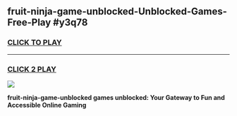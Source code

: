 
## fruit-ninja-game-unblocked-Unblocked-Games-Free-Play #y3q78
<h3>
<a href="https://us.freeplayer.one?title=fruit-ninja-game-unblocked&ref=9M">CLICK TO PLAY</a></h3>
<hr>

<h3>
<a href="https://us.freeplayer.one?title=fruit-ninja-game-unblocked&ref=9M">CLICK 2 PLAY</a>
  
</h3>

<a href="https://us.freeplayer.one?title=fruit-ninja-game-unblocked&ref=9M"><img src="https://clearcache.store/games.png"></a>


**fruit-ninja-game-unblocked games unblocked: Your Gateway to Fun and Accessible Online Gaming**
